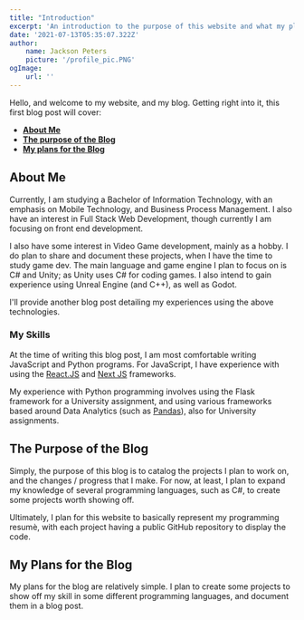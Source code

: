 ```yaml
---
title: "Introduction"
excerpt: 'An introduction to the purpose of this website and what my plans are for it.'
date: '2021-07-13T05:35:07.322Z'
author:
    name: Jackson Peters
    picture: '/profile_pic.PNG'
ogImage:
    url: ''
---
```

Hello, and welcome to my website, and my blog. Getting right into it, this first blog post will cover:

- **[About Me](#aboutMe)**
- **[The purpose of the Blog](#purpose)**
- **[My plans for the Blog](#plans)**

## About Me <div id="aboutMe" />

Currently, I am studying a Bachelor of Information Technology, with an emphasis on Mobile Technology, and Business Process Management. I also have an interest in Full Stack Web Development, though currently I am focusing on front end development.

I also have some interest in Video Game development, mainly as a hobby. I do plan to share and document these projects, when I have the time to study game dev. The main language and game engine I plan to focus on is C# and Unity; as Unity uses C# for coding games. I also intend to gain experience using Unreal Engine (and C++), as well as Godot.

I'll provide another blog post detailing my experiences using the above technologies.

### My Skills

At the time of writing this blog post, I am most comfortable writing JavaScript and Python programs. For JavaScript, I have experience with using the [React.JS](https://reactjs.org/) and [Next JS](https://nextjs.org/) frameworks.

My experience with Python programming involves using the Flask framework for a University assignment, and using various frameworks based around Data Analytics (such as [Pandas](https://pandas.pydata.org/)), also for University assignments.

## The Purpose of the Blog <div id="purpose" />

Simply, the purpose of this blog is to catalog the projects I plan to work on, and the changes / progress that I make. For now, at least, I plan to expand my knowledge of several programming languages, such as C#, to create some projects worth showing off.

Ultimately, I plan for this website to basically represent my programming resumè, with each project having a public GitHub repository to display the code. 

## My Plans for the Blog <div id="plans"></div>

My plans for the blog are relatively simple. I plan to create some projects to show off my skill in some different programming languages, and document them in a blog post.



